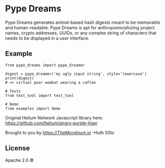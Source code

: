 # Pype Dreams
Pype Dreams generates animal-based hash digests meant to be memorable
and human-readable. Pype Dreams is apt for anthropomorphizing project
names, crypto addresses, UUIDs, or any complex string of characters that
needs to be displayed in a user interface.

## Example

```
from pype_dreams import pype_dreamer

digest = pype_dreamer('my ugly input string', style='lowercase')
print(digest)
# => virtual pear wombat wearing a caftan

# Tests
from test_tool import test_tool

# Demo
from examples import demo

```

Original Helium Network Javascript library here: https://github.com/helium/angry-purple-tiger

Brought to you by https://TheMorphium.io
-Huth S0lo

## License
Apache 2.0 ©
